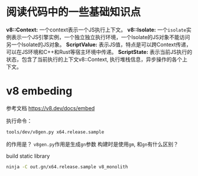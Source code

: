 # 阅读代码中的一些基础知识点

**v8::Context:**  一个context表示一个JS执行上下文。
**v8::Isolate:** 一个`isolate`实例表示一个JS引擎实例，一个独立独立执行环境，一个Isolate的JS对象不能访问另一个Isolate的JS对象。
**ScriptValue:** 表示JS值，特点是可以跨Context传递，可以在JS环境和C++和Rust等宿主环境中传递。
**ScriptState:** 表示当前JS执行的状态，包含了当前执行的上下文v8::Context, 执行堆栈信息，异步操作的各个上下文。

# v8 embeding
参考文档 https://v8.dev/docs/embed

执行命令：
````bash
tools/dev/v8gen.py x64.release.sample
````
的作用是？
`v8gen.py`作用是生成`gn`参数
构建时是使用`gm`, 和`gn`有什么区别？


build static library
```bash
ninja -C out.gn/x64.release.sample v8_monolith
```


